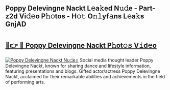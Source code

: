 ## Poppy Delevingne Nackt L𝚎a𝚔ed N𝚞𝚍e - Part-z2d Vi𝚍𝚎o P𝚑𝚘tos - H𝚘𝚝 O𝚗𝚕yf𝚊ns L𝚎a𝚔s GnjAD

# <h2><a href="http://kf8jujh.oniu.top/?m=Poppy+Delevingne+Nackt">🔗👉 🔴 Poppy Delevingne Nackt P𝚑ot𝚘𝚜 V𝚒d𝚎o</a></h2>

[![Poppy Delevingne Nackt Nu𝚍e𝚜](https://i.imgur.com/0qMVB7G.gif)](http://kf8jujh.oniu.top/?m=Poppy+Delevingne+Nackt)
Social media thought leader Poppy Delevingne Nackt, known for sharing dance and lifestyle information, featuring presentations and blogs. Gifted actor/actress Poppy Delevingne Nackt, acclaimed for their remarkable abilities and achievements in the field of performing arts.  
